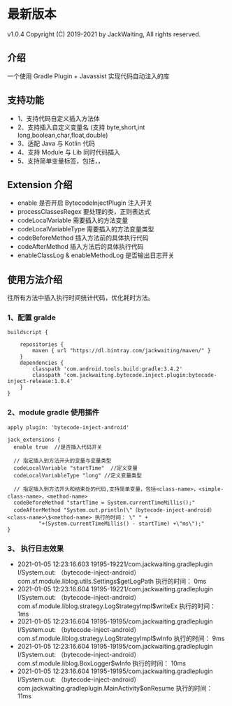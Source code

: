 # 最新版本
v1.0.4
Copyright (C) 2019-2021 by JackWaiting, All rights reserved.

## 介绍

一个使用 Gradle Plugin + Javassist 实现代码自动注入的库

## 支持功能
- 1、支持代码自定义插入方法体
- 2、支持插入自定义变量名 (支持 byte,short,int long,boolean,char,float,double)
- 3、适配 Java 与 Kotlin 代码
- 4、支持 Module 与 Lib 同时代码插入
- 5、支持简单变量标签，包括<class-name>，<simple-class-name>，<method-name>

## Extension 介绍

- enable 是否开启 BytecodeInjectPlugin 注入开关
- processClassesRegex 要处理的类，正则表达式
- codeLocalVariable 需要插入的方法变量
- codeLocalVariableType 需要插入的方法变量类型
- codeBeforeMethod 插入方法前的具体执行代码
- codeAfterMethod 插入方法后的具体执行代码
- enableClassLog & enableMethodLog 是否输出日志开关

## 使用方法介绍

往所有方法中插入执行时间统计代码，优化耗时方法。

### 1、配置 gralde 

    buildscript {

        repositories {
            maven { url "https://dl.bintray.com/jackwaiting/maven/" }
        }
        dependencies {
            classpath 'com.android.tools.build:gradle:3.4.2'
            classpath 'com.jackwaiting.bytecode.inject.plugin:bytecode-inject-release:1.0.4'
        }
    }

### 2、module gradle 使用插件

    apply plugin: 'bytecode-inject-android'

    jack_extensions {
      enable true  //是否插入代码开关

      // 指定插入到方法开头的变量与变量类型
      codeLocalVariable "startTime"  //定义变量
      codeLocalVariableType "long" //定义变量类型

      // 指定插入到方法开头和结束处的代码,支持简单变量，包括<class-name>，<simple-class-name>，<method-name>
      codeBeforeMethod "startTime = System.currentTimeMillis();"
      codeAfterMethod "System.out.println(\"（bytecode-inject-android）<class-name>\$<method-name> 执行的时间： \" " +
              "+(System.currentTimeMillis() - startTime) +\"ms\");"
    }
    
### 3、 执行日志效果

- 2021-01-05 12:23:16.603 19195-19221/com.jackwaiting.gradleplugin I/System.out: （bytecode-inject-android）com.sf.module.liblog.utils.Settings$getLogPath 执行的时间： 0ms
- 2021-01-05 12:23:16.604 19195-19221/com.jackwaiting.gradleplugin I/System.out: （bytecode-inject-android）com.sf.module.liblog.strategy.LogStrategyImpl$writeEx 执行的时间： 1ms
- 2021-01-05 12:23:16.604 19195-19195/com.jackwaiting.gradleplugin I/System.out: （bytecode-inject-android）com.sf.module.liblog.strategy.LogStrategyImpl$wInfo 执行的时间： 9ms
- 2021-01-05 12:23:16.604 19195-19195/com.jackwaiting.gradleplugin I/System.out: （bytecode-inject-android）com.sf.module.liblog.BoxLogger$wInfo 执行的时间： 10ms
- 2021-01-05 12:23:16.604 19195-19195/com.jackwaiting.gradleplugin I/System.out: （bytecode-inject-android）com.jackwaiting.gradleplugin.MainActivity$onResume 执行的时间： 11ms
